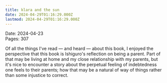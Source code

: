 ```yaml
---
title: klara and the sun
date: 2024-04-29T01:16:29.000Z
lastmod: 2024-04-29T01:16:29.000Z
---
```

Date: 2024-04-23\
Pages: 307

Of all the things I've read — and heard — about this book, I enjoyed the perspective that this book is Ishiguro's reflection on being a parent. Part of that may be living at home and my close relationship with my parents, but it's nice to encounter a story about the perpetual feeling of indebtedness one feels to their parents; how that may be a natural of way of things rather than some injustice to correct.

